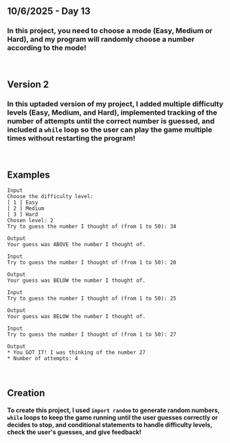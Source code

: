 ## 10/6/2025 - Day 13

### In this project, you need to choose a mode (Easy, Medium or Hard), and my program will randomly choose a number according to the mode!
&nbsp;

## Version 2
### In this uptaded version of my project, I added multiple difficulty levels (Easy, Medium, and Hard), implemented tracking of the number of attempts until the correct number is guessed, and included a `while` loop so the user can play the game multiple times without restarting the program!


&nbsp;

## Examples
```
Input
Choose the difficulty level:
[ 1 ] Easy
[ 2 ] Medium
[ 3 ] Hard
Chosen level: 2
Try to guess the number I thought of (from 1 to 50): 34
```
```
Output
Your guess was ABOVE the number I thought of.
```
```
Input
Try to guess the number I thought of (from 1 to 50): 20
```
```
Output
Your guess was BELOW the number I thought of.
```
```
Input
Try to guess the number I thought of (from 1 to 50): 25
```
```
Output
Your guess was BELOW the number I thought of.
```
```
Input
Try to guess the number I thought of (from 1 to 50): 27
```
```
Output
* You GOT IT! I was thinking of the number 27
* Number of attempts: 4
```


&nbsp;

## Creation
#### To create this project, I used `import random` to generate random numbers, `while` loops to keep the game running until the user guesses correctly or decides to stop, and conditional statements to handle difficulty levels, check the user's guesses, and give feedback!
